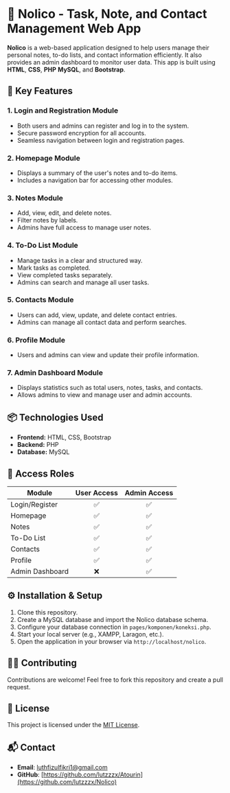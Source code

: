 # 📒 Nolico - Task, Note, and Contact Management Web App

**Nolico** is a web-based application designed to help users manage their personal notes, to-do lists, and contact information efficiently. It also provides an admin dashboard to monitor user data. This app is built using **HTML**, **CSS**, **PHP** **MySQL**, and **Bootstrap**.

## 🚀 Key Features

### 1. Login and Registration Module
- Both users and admins can register and log in to the system.
- Secure password encryption for all accounts.
- Seamless navigation between login and registration pages.

### 2. Homepage Module
- Displays a summary of the user's notes and to-do items.
- Includes a navigation bar for accessing other modules.

### 3. Notes Module
- Add, view, edit, and delete notes.
- Filter notes by labels.
- Admins have full access to manage user notes.

### 4. To-Do List Module
- Manage tasks in a clear and structured way.
- Mark tasks as completed.
- View completed tasks separately.
- Admins can search and manage all user tasks.

### 5. Contacts Module
- Users can add, view, update, and delete contact entries.
- Admins can manage all contact data and perform searches.

### 6. Profile Module
- Users and admins can view and update their profile information.

### 7. Admin Dashboard Module
- Displays statistics such as total users, notes, tasks, and contacts.
- Allows admins to view and manage user and admin accounts.

## 📦 Technologies Used

- **Frontend:** HTML, CSS, Bootstrap
- **Backend:** PHP
- **Database:** MySQL

## 🔐 Access Roles

| Module             | User Access | Admin Access |
|--------------------|:-----------:|:------------:|
| Login/Register     | ✅          | ✅           |
| Homepage           | ✅          | ✅           |
| Notes              | ✅          | ✅           |
| To-Do List         | ✅          | ✅           |
| Contacts           | ✅          | ✅           |
| Profile            | ✅          | ✅           |
| Admin Dashboard    | ❌          | ✅           |


## ⚙️ Installation & Setup

1. Clone this repository.
2. Create a MySQL database and import the Nolico database schema.
3. Configure your database connection in `pages/komponen/koneksi.php`.
4. Start your local server (e.g., XAMPP, Laragon, etc.).
5. Open the application in your browser via `http://localhost/nolico`.

## 👨‍💻 Contributing

Contributions are welcome! Feel free to fork this repository and create a pull request.

## 📄 License

This project is licensed under the [MIT License](LICENSE).

## 📬 Contact

-   **Email**: [luthfizulfikri1@gmail.com](mailto:luthfizulfikri1@gmail.com)
-   **GitHub**: [https://github.com/lutzzzx/Atourin](https://github.com/lutzzzx/Nolico)
